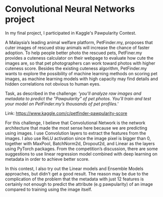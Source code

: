 # Convolutional Neural Networks project

In my final project, I participated in Kaggle's Pawpularity Contest. 

A Malaysia’s leading animal welfare
platform, PetFinder.my, proposes that cuter images of rescued stray animals will increase the chance of
faster adoption. To help people better photo the rescued pets, PetFiner.my provides a cuteness calculator
on their webpage to evaluate how cute the images are, so that pet photographers can work toward photos with
higher cuteness score. Besides the existing cuteness algorithm, PetFinder.my wants to explore the possibility
of machine learning methods on scoring pet images, as machine learning models with high capacity may find
details and hidden correlations not obvious to human eyes.

Task, as described in the challenge: _‘you’ll analyze raw images and metadata to predict the "Pawpularity"
of pet photos. You’ll train and test your model on PetFinder.my’s thousands of pet profiles.'_

Link: https://www.kaggle.com/c/petfinder-pawpularity-score

For this challenge, I believe that Convolutional Network is the network architecture that made the most sense here because we are predicting using images. 
I use Convolution layers to extract the features from the images. I also use ReLU activation since the image pixel is bigger than 0, together with MaxPool, BatchNorm2d, Dropout2d, and Linear as the layers using PyTorch packages. From the competition’s discussion, there are some suggestions to use linear regression model combined with deep learning on metadata in order to achieve better score.

In this contest, I also try out the Linear models and Ensemble Models approaches, but didn't get a good result. The reason may be due to the complication of the problem that the metadata with just 12 features is certainly not enough to predict the attribute (e.g pawpularity) of an image compared to training using the image itself. 
